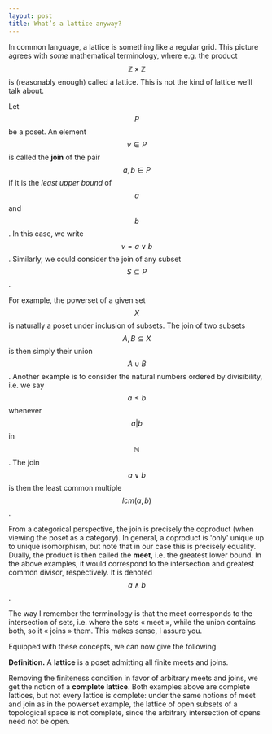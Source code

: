 ```yaml
---
layout: post
title: What’s a lattice anyway?
--- 
```


<script type="text/javascript" src="https://cdn.mathjax.org/mathjax/latest/MathJax.js?config=TeX-AMS-MML_HTMLorMML"></script>



In common language, a lattice is something like a regular grid. This picture agrees with *some* mathematical terminology, where e.g. the product $$\mathbb{Z}\times \mathbb{Z}$$ is (reasonably enough) called a lattice. This is not the kind of lattice we’ll talk about.

Let $$P$$ be a poset. An element $$v\in P$$ is called the **join** of the pair $$a,b\in P$$ if it is the *least upper bound* of $$a$$ and $$b$$. In this case, we write $$v=a\vee b$$. Similarly, we could consider the join of any subset $$S\subseteq P$$.

For example, the powerset of a given set $$X$$ is naturally a poset under inclusion of subsets. The join of two subsets $$A,B\subseteq X$$ is then simply their union $$A\cup B$$. Another example is to consider the natural numbers ordered by divisibility, i.e. we say $$a\leq b$$ whenever $$a\vert b$$ in $$\mathbb{N}$$. The join $$a\vee b$$ is then the least common multiple $$lcm(a,b)$$.

From a categorical perspective, the join is precisely the coproduct (when viewing the poset as a category). In general, a coproduct is 'only' unique up to unique isomorphism, but note that in our case this is precisely equality. Dually, the product is then called the **meet**, i.e. the greatest lower bound. In the above examples, it would correspond to the intersection and greatest common divisor, respectively. It is denoted $$a\wedge b$$.

The way I remember the terminology is that the meet corresponds to the intersection of sets, i.e. where the sets « meet », while the union contains both, so it « joins » them. This makes sense, I assure you.

Equipped with these concepts, we can now give the following

**Definition.** A **lattice** is a poset admitting all finite meets and joins.

Removing the finiteness condition in favor of arbitrary meets and joins, we get the notion of a **complete lattice**. Both examples above are complete lattices, but not every lattice is complete: under the same notions of meet and join as in the powerset example, the lattice of open subsets of a topological space is not complete, since the arbitrary intersection of opens need not be open.
